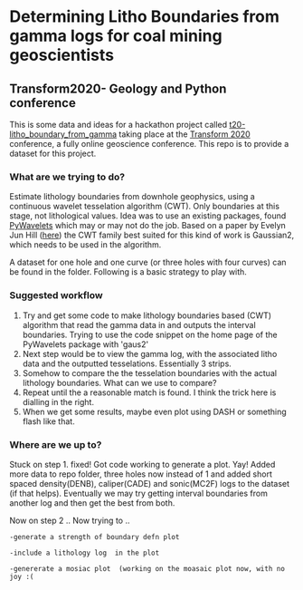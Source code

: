 # Determining Litho Boundaries from gamma logs for coal mining geoscientists
## Transform2020- Geology and Python conference

This is some data and ideas for a hackathon project called [t20-litho_boundary_from_gamma](https://swung.slack.com/archives/C014YJM3UJW) taking place at the [Transform 2020](https://transform2020.sched.com/)  conference, a fully online geoscience conference.  This repo is to provide a dataset for this project.

### What are we trying to do?

Estimate lithology boundaries from downhole geophysics, using a continuous wavelet tesselation algorithm (CWT).  Only boundaries at this stage, not lithological values.  Idea was to use an existing packages, found [PyWavelets](https://pywavelets.readthedocs.io/en/latest/index.html#) which may or may not do the job.  Based on a paper by Evelyn Jun Hill ([here](https://www.researchgate.net/publication/339871641_Improving_Automated_Geological_Logging_of_Drill_Holes_by_Incorporating_Multiscale_Spatial_Methods)) the CWT family best suited for this kind of work is Gaussian2, which needs to be used in the algorithm.

A dataset for one hole and one curve (or three holes with four curves) can be found in the folder. Following is a basic strategy  to play with.

### Suggested workflow
1. Try and get some code to make lithology boundaries based (CWT) algorithm that read the gamma data in and outputs the interval boundaries.  Trying to use the code snippet on the home page of the PyWavelets package with 'gaus2'
2. Next step would be to view the gamma log, with the associated litho data and the outputted tesselations.  Essentially 3 strips.
3. Somehow to compare the the tesselation boundaries with the actual lithology boundaries.  What can we use to compare?
4. Repeat until the a reasonable match is found.  I think the trick here is dialling in the right.
5. When we get some results, maybe even plot using DASH or something flash like that.

### Where are we up to?
Stuck on step 1.  fixed! Got code working to generate a plot.  Yay!
Added more data to repo folder, three holes now instead of 1 and added short spaced density(DENB), caliper(CADE) and sonic(MC2F) logs to the dataset (if that helps).  Eventually we may try getting interval boundaries from another log and then get the best from both.

Now on step 2 ..
    Now trying to ..
    
    -generate a strength of boundary defn plot
    
    -include a lithology log  in the plot
    
    -genererate a mosiac plot  (working on the moasaic plot now, with no joy :(

